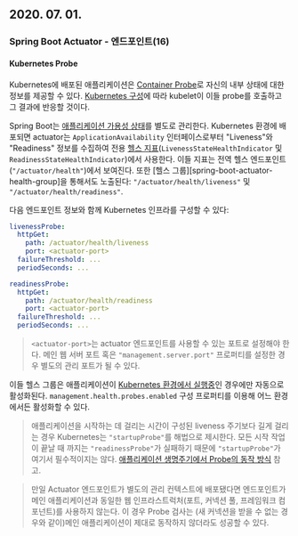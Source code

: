 ## 2020. 07. 01.

### Spring Boot Actuator - 엔드포인트(16)

#### Kubernetes Probe

Kubernetes에 배포된 애플리케이션은 [Container Probe][k8s-container-probes]로 자신의 내부 상태에 대한 정보를 제공할 수 있다. [Kubernetes 구성][k8s-configuration]에 따라 kubelet이 이들 probe를 호출하고 그 결과에 반응할 것이다.

Spring Boot는 [애플리케이션 가용성 상태][spring-boot-availability-state]를 별도로 관리한다. Kubernetes 환경에 배포되면 actuator는 `ApplicationAvailability` 인터페이스로부터  "Liveness"와 "Readiness" 정보를 수집하여 전용 [헬스 지표][spring-boot-actuator-autoconfigured-health-indicators](`LivenessStateHealthIndicator` 및 `ReadinessStateHealthIndicator`)에서 사용한다. 이들 지표는 전역 헬스 엔드포인트(`"/actuator/health"`)에서 보여진다. 또한 [헬스 그룹][spring-boot-actuator-health-group]을 통해서도 노출된다: `"/actuator/health/liveness"` 및 `"/actuator/health/readiness"`.

다음 엔드포인트 정보와 함께 Kubernetes 인프라를 구성할 수 있다:

```yaml
livenessProbe:
  httpGet:
    path: /actuator/health/liveness
    port: <actuator-port>
  failureThreshold: ...
  periodSeconds: ...

readinessProbe:
  httpGet:
    path: /actuator/health/readiness
    port: <actuator-port>
  failureThreshold: ...
  periodSeconds: ...
```

> `<actuator-port>`는 actuator 엔드포인트를 사용할 수 있는 포트로 설정해야 한다. 메인 웹 서버 포트 혹은 `"management.server.port"` 프로퍼티를 설정한 경우 별도의 관리 포트가 될 수 있다.

이들 헬스 그룹은 애플리케이션이 [Kubernetes 환경에서 실행중][spring-running-in-k8s]인 경우에만 자동으로 활성화된다. `management.health.probes.enabled` 구성 프로퍼티를 이용해 어느 환경에서든 활성화할 수 있다.

> 애플리케이션을 시작하는 데 걸리는 시간이 구성된 liveness 주기보다 길게 걸리는 경우 Kubernetes는 `"startupProbe"`를 해법으로 제시한다. 모든 시작 작업이 끝날 때 까지는 `"readinessProbe"`가 실패하기 때문에 `"startupProbe"`가 여기서 필수적이지는 않다. [애플리케이션 생명주기에서 Probe의 동작 방식][spring-application-probe-lifecycle] 참고.

> 만일 Actuator 엔드포인트가 별도의 관리 컨텍스트에 배포됐다면 엔드포인트가 메인 애플리케이션과 동일한 웹 인프라스트럭처(포트, 커넥션 풀, 프레임워크 컴포넌트)를 사용하지 않는다. 이 경우 Probe 검사는 (새 커넥션을 받을 수 없는 경우와 같이)메인 애플리케이션이 제대로 동작하지 않더라도 성공할 수 있다.



[k8s-container-probes]: https://kubernetes.io/docs/concepts/workloads/pods/pod-lifecycle/#container-probes
[k8s-configuration]: https://kubernetes.io/docs/tasks/configure-pod-container/configure-liveness-readiness-startup-probe
[spring-boot-availability-state]: https://docs.spring.io/spring-boot/docs/2.3.1.RELEASE/reference/html/spring-boot-features.html#boot-features-application-availability
[spring-boot-actuator-autoconfigured-health-indicators]: https://docs.spring.io/spring-boot/docs/2.3.1.RELEASE/reference/html/production-ready-features.html#production-ready-health-indicators
[spring-running-in-k8s]: https://docs.spring.io/spring-boot/docs/2.3.1.RELEASE/reference/html/deployment.html#cloud-deployment-kubernetes
[spring-application-probe-lifecycle]: https://docs.spring.io/spring-boot/docs/2.3.1.RELEASE/reference/html/production-ready-features.html#production-ready-kubernetes-probes-lifecycle
